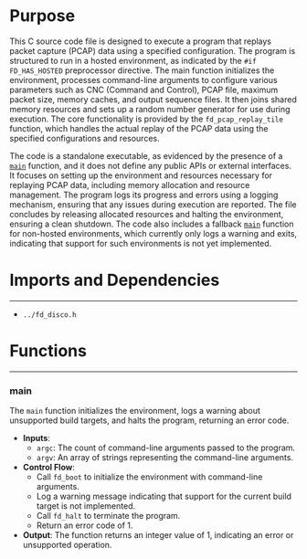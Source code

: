 # Purpose
This C source code file is designed to execute a program that replays packet capture (PCAP) data using a specified configuration. The program is structured to run in a hosted environment, as indicated by the `#if FD_HAS_HOSTED` preprocessor directive. The main function initializes the environment, processes command-line arguments to configure various parameters such as CNC (Command and Control), PCAP file, maximum packet size, memory caches, and output sequence files. It then joins shared memory resources and sets up a random number generator for use during execution. The core functionality is provided by the `fd_pcap_replay_tile` function, which handles the actual replay of the PCAP data using the specified configurations and resources.

The code is a standalone executable, as evidenced by the presence of a [`main`](#main) function, and it does not define any public APIs or external interfaces. It focuses on setting up the environment and resources necessary for replaying PCAP data, including memory allocation and resource management. The program logs its progress and errors using a logging mechanism, ensuring that any issues during execution are reported. The file concludes by releasing allocated resources and halting the environment, ensuring a clean shutdown. The code also includes a fallback [`main`](#main) function for non-hosted environments, which currently only logs a warning and exits, indicating that support for such environments is not yet implemented.
# Imports and Dependencies

---
- `../fd_disco.h`


# Functions

---
### main<!-- {{#callable:main}} -->
The `main` function initializes the environment, logs a warning about unsupported build targets, and halts the program, returning an error code.
- **Inputs**:
    - `argc`: The count of command-line arguments passed to the program.
    - `argv`: An array of strings representing the command-line arguments.
- **Control Flow**:
    - Call `fd_boot` to initialize the environment with command-line arguments.
    - Log a warning message indicating that support for the current build target is not implemented.
    - Call `fd_halt` to terminate the program.
    - Return an error code of 1.
- **Output**: The function returns an integer value of 1, indicating an error or unsupported operation.


